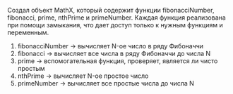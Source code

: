Создал объект MathX, который содержит функции fibonacciNumber, fibonacci, prime, nthPrime и primeNumber. Каждая функция реализована при помощи замыкания, что дает доступ только к нужным функциям и переменным.

1. fibonacciNumber -> вычисляет N-ое число в ряду Фибоначчи
2. fibonacci -> вычисляет все числа в ряду Фибоначчи до числа N
3. prime -> вспомогательная функция, проверяет, является ли чисто простым
4. nthPrime -> вычисляет N-ое простое число
5. primeNumber -> вычисляет все простые числа до числа N
